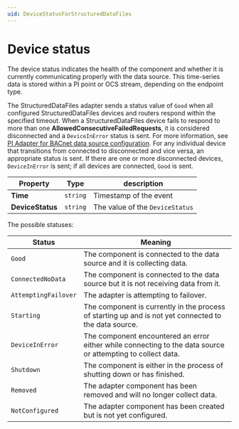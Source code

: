 ```yaml
---
uid: DeviceStatusForStructuredDataFiles
---
```


# Device status

The device status indicates the health of the component and whether it is currently communicating properly with the data source. This time-series data is stored within a PI point or OCS stream, depending on the endpoint type.

The StructuredDataFiles adapter sends a status value of `Good` when all configured StructuredDataFiles devices and routers respond within the specified timeout. When a StructuredDataFiles device fails to respond to more than one **AllowedConsecutiveFailedRequests**,  it is considered disconnected and a `DeviceInError` status is sent. For more information, see [PI Adapter for BACnet data source configuration](xref:PIAdapterforBACnetDataSourceConfiguration). For any individual device that transitions from connected to disconnected and vice versa, an appropriate status is sent. If there are one or more disconnected devices, `DeviceInError` is sent; if all devices are connected, `Good` is sent.

| Property                          | Type                                 | description                    |
|-----------------------------------|--------------------------------------|--------------------------------|
| **Time**                          | `string`                               | Timestamp of the event        |
| **DeviceStatus**                  | `string`                               | The value of the `DeviceStatus` |

The possible statuses:

| Status                            | Meaning                               |
|-----------------------------------|---------------------------------------|
| `Good`                          | The component is connected to the data source and it is collecting data. |
| `ConnectedNoData`               | The component is connected to the data source but it is not receiving data from it. |
| `AttemptingFailover`            | The adapter is attempting to failover. |
| `Starting`                      | The component is currently in the process of starting up and is not yet connected to the data source. |
| `DeviceInError`                 | The component encountered an error either while connecting to the data source or attempting to collect data. |
| `Shutdown`                      | The component is either in the process of shutting down or has finished. |
| `Removed`                       | The adapter component has been removed and will no longer collect data. |
| `NotConfigured`                 | The adapter component has been created but is not yet configured. |
